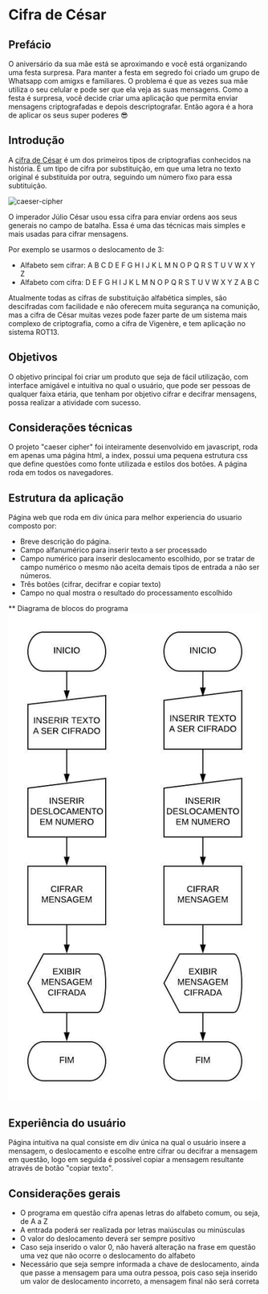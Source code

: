 # Cifra de César

## Prefácio

O aniversário da sua mãe está se aproximando e você está organizando uma festa
surpresa. Para manter a festa em segredo foi criado um grupo de Whatsapp com
amigxs e familiares. O problema é que as vezes sua mãe utiliza o seu celular
e pode ser que ela veja as suas mensagens. Como a festa é surpresa, você
decide criar uma aplicação que permita enviar mensagens criptografadas e depois
descriptografar. Então agora é a hora de aplicar os seus super poderes 😎

## Introdução

A [cifra de César](https://pt.wikipedia.org/wiki/Cifra_de_C%C3%A9sar) é um dos
primeiros tipos de criptografias conhecidos na história. É um tipo de cifra por
substituição, em que uma letra no texto original é substituída por outra,
seguindo um número fixo para essa subtituição.

![caeser-cipher](https://upload.wikimedia.org/wikipedia/commons/thumb/2/2b/Caesar3.svg/2000px-Caesar3.svg.png)

O imperador Júlio César usou essa cifra para enviar ordens aos seus generais no
campo de batalha. Essa é uma das técnicas mais simples e mais usadas para
cifrar mensagens.

Por exemplo se usarmos o deslocamento de 3:

* Alfabeto sem cifrar: A B C D E F G H I J K L M N O P Q R S T U V W X Y Z
* Alfabeto com cifra:  D E F G H I J K L M N O P Q R S T U V W X Y Z A B C

Atualmente todas as cifras de substituição alfabética simples, são descifradas
com facilidade e não oferecem muita segurança na comunição, mas a cifra de
César muitas vezes pode fazer parte de um sistema mais complexo de
criptografia, como a cifra de Vigenère, e tem aplicação no sistema ROT13.

## Objetivos

O objetivo principal foi criar um produto que seja de fácil utilização, com interface amigável e intuitiva no qual o usuário, que pode ser pessoas de qualquer faixa etária, que tenham por objetivo cifrar e decifrar mensagens, possa realizar a atividade com sucesso.


## Considerações técnicas

O projeto "caeser cipher" foi inteiramente desenvolvido em javascript, roda em apenas uma página html, a index, possui uma pequena estrutura css que define questões como fonte utilizada e estilos dos botões.
A página roda em todos os navegadores. 

## Estrutura da aplicação

Página web que roda em div única para melhor experiencia do usuario composto por:
- Breve descrição do página.
- Campo alfanumérico para inserir texto a ser processado
- Campo numérico para inserir deslocamento escolhido, por se tratar de campo numérico o mesmo não aceita demais tipos de entrada a não ser números.
- Três botões (cifrar, decifrar e copiar texto)
- Campo no qual mostra o resultado do processamento escolhido

** Diagrama de blocos do programa
![Diagrama de blocos](https://github.com/marquelly/caesar-cipher/blob/master/Estrutura%20da%20pagina%20em%20diagrama%20de%20blocos.jpeg)

## Experiência do usuário

Página intuitiva na qual consiste em div única na qual o usuário insere a mensagem, o deslocamento e escolhe entre cifrar ou decifrar a mensagem em questão, logo em seguida é possível copiar a mensagem resultante através de botão "copiar texto".

## Considerações gerais

- O programa em questão cifra apenas letras do alfabeto comum, ou seja, de A a Z
- A entrada poderá ser realizada por letras maiúsculas ou minúsculas
- O valor do deslocamento deverá ser sempre positivo
- Caso seja inserido o valor 0, não haverá alteração na frase em questão uma vez que não ocorre o deslocamento do alfabeto
- Necessário que seja sempre informada a chave de deslocamento, ainda que passe a mensagem para uma outra pessoa, pois caso seja inserido um valor de deslocamento incorreto, a mensagem final não será correta
